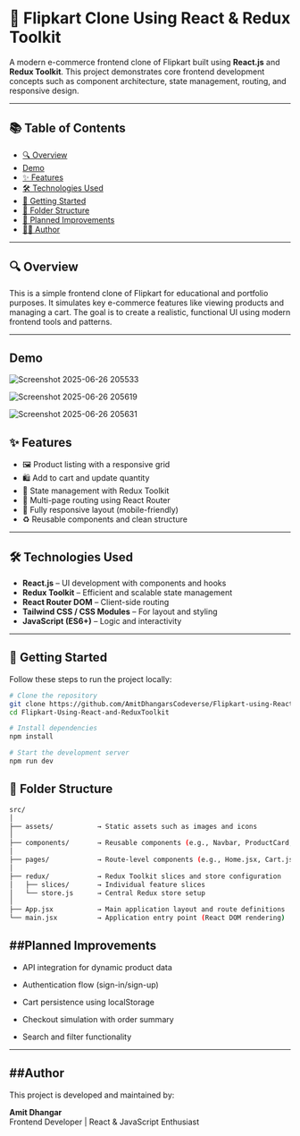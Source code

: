 # 🛒 Flipkart Clone Using React & Redux Toolkit

A modern e-commerce frontend clone of Flipkart built using **React.js** and **Redux Toolkit**. This project demonstrates core frontend development concepts such as component architecture, state management, routing, and responsive design.

---

## 📚 Table of Contents

- [🔍 Overview](#-overview)
- [ Demo](#-demo)
- [✨ Features](#-features)  
- [🛠 Technologies Used](#-technologies-used)  
- [🚀 Getting Started](#-getting-started)  
- [📁 Folder Structure](#-folder-structure)  
- [🔧 Planned Improvements](#-planned-improvements)  
- [👨‍💻 Author](#-author)

---

## 🔍 Overview

This is a simple frontend clone of Flipkart for educational and portfolio purposes. It simulates key e-commerce features like viewing products and managing a cart. The goal is to create a realistic, functional UI using modern frontend tools and patterns.

---
## Demo
![Screenshot 2025-06-26 205533](https://github.com/user-attachments/assets/fe532a26-88e3-45c1-a8b0-64c2bcef8565)

![Screenshot 2025-06-26 205619](https://github.com/user-attachments/assets/45edb881-6bd4-4148-a43a-613d2a09c1d7)

![Screenshot 2025-06-26 205631](https://github.com/user-attachments/assets/c04755e5-b3ed-4be5-a94c-68e08cfb5e74)





## ✨ Features

- 🖼 Product listing with a responsive grid
- 🛍 Add to cart and update quantity
- 🧠 State management with Redux Toolkit
- 📄 Multi-page routing using React Router
- 📱 Fully responsive layout (mobile-friendly)
- ♻️ Reusable components and clean structure

---

## 🛠 Technologies Used

- **React.js** – UI development with components and hooks  
- **Redux Toolkit** – Efficient and scalable state management  
- **React Router DOM** – Client-side routing  
- **Tailwind CSS / CSS Modules** – For layout and styling  
- **JavaScript (ES6+)** – Logic and interactivity  

---

## 🚀 Getting Started

Follow these steps to run the project locally:

``` bash
# Clone the repository
git clone https://github.com/AmitDhangarsCodeverse/Flipkart-using-React-JS-and-ReduxToolkit
cd Flipkart-Using-React-and-ReduxToolkit
 ```

```bash
# Install dependencies
npm install
```
```bash
# Start the development server
npm run dev
```

## 🚀 Folder Structure
```bash
src/
│
├── assets/           → Static assets such as images and icons
│
├── components/       → Reusable components (e.g., Navbar, ProductCard, Button)
│
├── pages/            → Route-level components (e.g., Home.jsx, Cart.jsx)
│
├── redux/            → Redux Toolkit slices and store configuration
│   ├── slices/       → Individual feature slices
│   └── store.js      → Central Redux store setup
│
├── App.jsx           → Main application layout and route definitions
└── main.jsx          → Application entry point (React DOM rendering)
````
##Planned Improvements
--------------------

-   API integration for dynamic product data

-   Authentication flow (sign-in/sign-up)

-   Cart persistence using localStorage

-   Checkout simulation with order summary

-   Search and filter functionality

* * * * *

##Author
------

This project is developed and maintained by:

**Amit Dhangar**\
Frontend Developer | React & JavaScript Enthusiast
